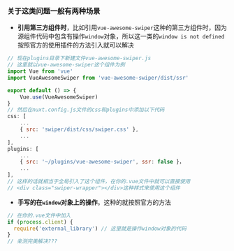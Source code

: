 ### 关于这类问题一般有两种场景

 - **引用第三方组件时**，比如引用` vue-awesome-swiper `这种的第三方组件时，因为源组件代码中包含有操作`window`对象，所以这一类的`window is not defined`按照官方的使用插件的方法引入就可以解决 
```javascript
// 现在plugins目录下新建文件vue-awesome-swiper.js
// 这里就以vue-awesome-swiper这个组件为例
import Vue from 'vue'
import VueAwesomeSwiper from 'vue-awesome-swiper/dist/ssr'

export default () => {
	Vue.use(VueAwesomeSwiper)
}
// 然后在nuxt.config.js文件的css和plugins中添加以下代码
css: [
	...
    { src: 'swiper/dist/css/swiper.css' },
	...
],
plugins: [
	...	
  	{ src: '~/plugins/vue-awesome-swiper', ssr: false }，
  	...
],
// 这样的话就相当于全局引入了这个组件，在你的.vue文件中就可以直接使用
// <div class="swiper-wrapper"></div>这种样式来使用这个组件
```

 - **手写的在`window`对象上的操作**。这种的就按照官方的方法
```javascript
// 在你的.vue文件中加入
if (process.client) {
  require('external_library') // 这里就是操作window对象的代码
}
// 亲测完美解决???
 ```
 
